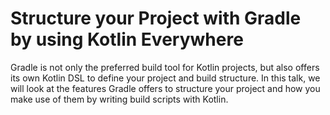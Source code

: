 # Structure your Project with Gradle by using Kotlin Everywhere

Gradle is not only the preferred build tool for Kotlin projects, but also offers its own Kotlin DSL to define your project and build structure.
In this talk, we will look at the features Gradle offers to structure your project and how you make use of them by writing build scripts with Kotlin.

